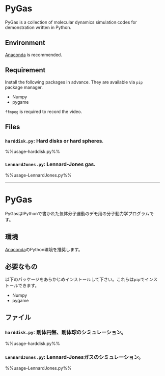 # PyGas

PyGas is a collection of molecular dynamics simulation codes for demonstration written in Python.

## Environment

[Anaconda](https://www.anaconda.com) is recommended.

## Requirement

Install the following packages in advance. They are available via `pip` package manager.

* Numpy
* pygame

`ffmpeg` is required to record the video.

## Files

### `harddisk.py`: Hard disks or hard spheres.

%%usage-harddisk.py%%

### `LennardJones.py`: Lennard-Jones gas.

%%usage-LennardJones.py%%

----

# PyGas

PyGasはlPythonで書かれた気体分子運動のデモ用の分子動力学プログラムです。

## 環境

[Anaconda](https://www.anaconda.com)のPython環境を推奨します。

## 必要なもの

以下のパッケージをあらかじめインストールして下さい。これらは`pip`でインストールできます。

* Numpy
* pygame

## ファイル

### `harddisk.py`: 剛体円盤、剛体球のシミュレーション。

%%usage-harddisk.py%%

### `LennardJones.py`: Lennard-Jonesガスのシミュレーション。

%%usage-LennardJones.py%%
